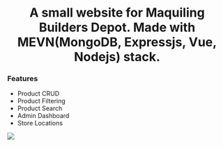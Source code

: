 <h1 align="center">A small website for Maquiling Builders Depot. Made with MEVN(MongoDB, Expressjs, Vue, Nodejs) stack.</h1>
<h3>Features</h3>
<ul>
  <li>Product CRUD</li>
  <li>Product Filtering</li>
  <li>Product Search</li>
  <li>Admin Dashboard</li>
  <li>Store Locations</li>
</ul>
<img src="https://github.com/Gamerfl0w/mbd-website/assets/83683259/54e58117-1b1e-4ec9-8f9a-7bd5156db6cd">


